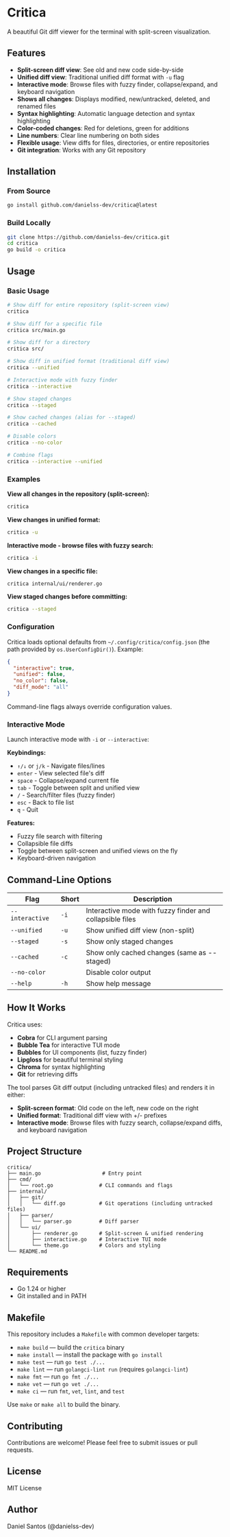 # Critica

A beautiful Git diff viewer for the terminal with split-screen visualization.

## Features

- **Split-screen diff view**: See old and new code side-by-side
- **Unified diff view**: Traditional unified diff format with `-u` flag
- **Interactive mode**: Browse files with fuzzy finder, collapse/expand, and keyboard navigation
- **Shows all changes**: Displays modified, new/untracked, deleted, and renamed files
- **Syntax highlighting**: Automatic language detection and syntax highlighting
- **Color-coded changes**: Red for deletions, green for additions
- **Line numbers**: Clear line numbering on both sides
- **Flexible usage**: View diffs for files, directories, or entire repositories
- **Git integration**: Works with any Git repository

## Installation

### From Source

```bash
go install github.com/danielss-dev/critica@latest
```

### Build Locally

```bash
git clone https://github.com/danielss-dev/critica.git
cd critica
go build -o critica
```

## Usage

### Basic Usage

```bash
# Show diff for entire repository (split-screen view)
critica

# Show diff for a specific file
critica src/main.go

# Show diff for a directory
critica src/

# Show diff in unified format (traditional diff view)
critica --unified

# Interactive mode with fuzzy finder
critica --interactive

# Show staged changes
critica --staged

# Show cached changes (alias for --staged)
critica --cached

# Disable colors
critica --no-color

# Combine flags
critica --interactive --unified
```

### Examples

**View all changes in the repository (split-screen):**
```bash
critica
```

**View changes in unified format:**
```bash
critica -u
```

**Interactive mode - browse files with fuzzy search:**
```bash
critica -i
```

**View changes in a specific file:**
```bash
critica internal/ui/renderer.go
```

**View staged changes before committing:**
```bash
critica --staged
```

### Configuration

Critica loads optional defaults from `~/.config/critica/config.json` (the path provided by `os.UserConfigDir()`). Example:

```json
{
  "interactive": true,
  "unified": false,
  "no_color": false,
  "diff_mode": "all"
}
```

Command-line flags always override configuration values.

### Interactive Mode

Launch interactive mode with `-i` or `--interactive`:

**Keybindings:**
- `↑/↓` or `j/k` - Navigate files/lines
- `enter` - View selected file's diff
- `space` - Collapse/expand current file
- `tab` - Toggle between split and unified view
- `/` - Search/filter files (fuzzy finder)
- `esc` - Back to file list
- `q` - Quit

**Features:**
- Fuzzy file search with filtering
- Collapsible file diffs
- Toggle between split-screen and unified views on the fly
- Keyboard-driven navigation

## Command-Line Options

| Flag | Short | Description |
|------|-------|-------------|
| `--interactive` | `-i` | Interactive mode with fuzzy finder and collapsible files |
| `--unified` | `-u` | Show unified diff view (non-split) |
| `--staged` | `-s` | Show only staged changes |
| `--cached` | `-c` | Show only cached changes (same as --staged) |
| `--no-color` | | Disable color output |
| `--help` | `-h` | Show help message |

## How It Works

Critica uses:
- **Cobra** for CLI argument parsing
- **Bubble Tea** for interactive TUI mode
- **Bubbles** for UI components (list, fuzzy finder)
- **Lipgloss** for beautiful terminal styling
- **Chroma** for syntax highlighting
- **Git** for retrieving diffs

The tool parses Git diff output (including untracked files) and renders it in either:
- **Split-screen format**: Old code on the left, new code on the right
- **Unified format**: Traditional diff view with +/- prefixes
- **Interactive mode**: Browse files with fuzzy search, collapse/expand diffs, and keyboard navigation

## Project Structure

```
critica/
├── main.go                    # Entry point
├── cmd/
│   └── root.go               # CLI commands and flags
├── internal/
│   ├── git/
│   │   └── diff.go           # Git operations (including untracked files)
│   ├── parser/
│   │   └── parser.go         # Diff parser
│   └── ui/
│       ├── renderer.go       # Split-screen & unified rendering
│       ├── interactive.go    # Interactive TUI mode
│       └── theme.go          # Colors and styling
└── README.md
```

## Requirements

- Go 1.24 or higher
- Git installed and in PATH

## Makefile

This repository includes a `Makefile` with common developer targets:

- `make build` — build the `critica` binary
- `make install` — install the package with `go install`
- `make test` — run `go test ./...`
- `make lint` — run `golangci-lint run` (requires `golangci-lint`)
- `make fmt` — run `go fmt ./...`
- `make vet` — run `go vet ./...`
- `make ci` — run `fmt`, `vet`, `lint`, and `test`

Use `make` or `make all` to build the binary.

## Contributing

Contributions are welcome! Please feel free to submit issues or pull requests.

## License

MIT License

## Author

Daniel Santos (@danielss-dev)
